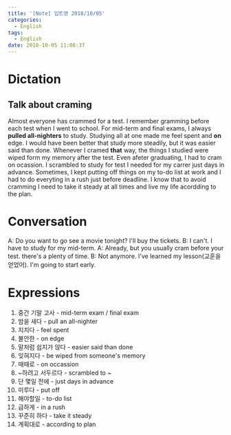 ```yaml
---
title: '[Note] 입트영 2018/10/05'
categories:
  - English
tags:
  - English
date: 2018-10-05 11:08:37
---
```


# Dictation

## Talk about craming

Almost everyone has crammed for a test. I remember gramming before each test when I went to school. For mid-term and final exams, I always **pulled all-nighters** to study. Studying all at one made me feel spent and **on** edge. I would have been better that study more steadily, but it was easier said than done. Whenever I cramed **that** way, the things I studied were wiped form my memory after the test. Even afeter graduating, I had to cram on ocassion. I scrambled to study for test I needed for my carrer just days in advance. Sometimes, I kept putting off things on my to-do list at work and I had to do everyting in a rush just before deadline. I know that to avoid cramming I need to take it steady at all times and live my life acordding to the plan.

# Conversation

A: Do you want to go see a movie tonight? I'll buy the tickets.
B: I can't. I have to study for my mid-term.
A: Already, but you usually cram before your test. there's a plenty of time.
B: Not anymore. I've learned my lesson(교훈을 얻었어). I'm going to start early.


# Expressions

1. 중간 기말 고사 - mid-term exam / final exam
2. 밤을 새다 - pull an all-nighter
3. 지치다 - feel spent
4. 불안한 - on edge
5. 말처럼 쉽지가 않다 - easier said than done
6. 잊혀지다 - be wiped from someone's memory
7. 때때로 - on occassion
8. ~하려고 서두르다 - scrambled to ~ 
9. 단 몇일 전에 - just days in advance
10. 미루다 - put off
11. 해야할일 - to-do list
12. 급하게 - in a rush
13. 꾸준히 하다 - take it steady
14. 계획대로 - according to plan